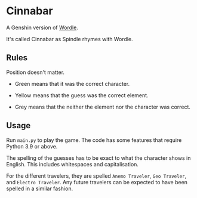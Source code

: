 # Cinnabar
A Genshin version of [Wordle](https://www.nytimes.com/games/wordle/index.html).

It's called Cinnabar as Spindle rhymes with Wordle.

## Rules

Position doesn't matter.

- Green means that it was the correct character.

- Yellow means that the guess was the correct element.

- Grey means that the neither the element nor the character was correct.

## Usage

Run `main.py` to play the game. The code has some features that require Python 3.9 or above.

The spelling of the guesses has to be exact to what the character shows in English. This includes whitespaces and capitalisation.

For the different travelers, they are spelled `Anemo Traveler`, `Geo Traveler`, and `Electro Traveler`. Any future travelers can be expected to have been spelled in a similar fashion.

